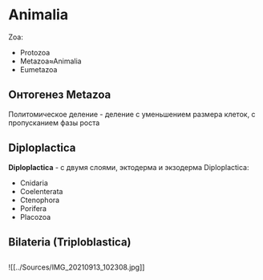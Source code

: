 # Animalia 
Zoa:
 - Protozoa
 - Metazoa≈Animalia
 - Eumetazoa
 ## Онтогенез Metazoa
Политомическое деление - деление с уменьшением размера клеток, с пропусканием фазы роста

## Diploplactica
**Diploplactica**  - с двумя слоями, эктодерма и экзодерма
Diploplactica:
- Cnidaria
- Coelenterata
- Ctenophora
- Porifera
- Placozoa

## Bilateria (Triploblastica)
## 
![[../Sources/IMG_20210913_102308.jpg]]
